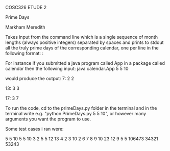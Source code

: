 COSC326 ETUDE 2

Prime Days

Markham Meredith

Takes input from the command line which is a single sequence of month lengths (always positive integers) separated by spaces and prints to stdout all the truly prime days of the corresponding calendar, one per line in the following format:
<number of day>: <number of month> <day of month>
  
For instance if you submitted a java program called App in a package called calendar
then the following input:
java calendar.App 5 5 10

would produce the output:
7: 2 2

13: 3 3

17: 3 7


To run the code, cd to the primeDays.py folder in the terminal and in the terminal write e.g.  "python PrimeDays.py 5 5 10",
or however many arguments you want the program to use.

Some test cases i ran were:

5 5 10
5 5 10 3 2
5 5 12 13 4
2 3 10 2 6 7 8 9 10 23 12 9
5 5 106473 34321 53243
